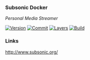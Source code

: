 ### Subsonic Docker

*Personal Media Streamer*

[![Version](https://images.microbadger.com/badges/version/stlouisn/subsonic.svg)](https://microbadger.com/images/stlouisn/subsonic)
[![Commit](https://images.microbadger.com/badges/commit/stlouisn/subsonic.svg)](https://microbadger.com/images/stlouisn/subsonic)
[![Layers](https://images.microbadger.com/badges/image/stlouisn/subsonic.svg)](https://microbadger.com/images/stlouisn/subsonic)
[![Build](https://travis-ci.org/stlouisn/subsonic_docker.svg?branch=master)](https://travis-ci.org/stlouisn/subsonic_docker)

### Links

http://www.subsonic.org/
